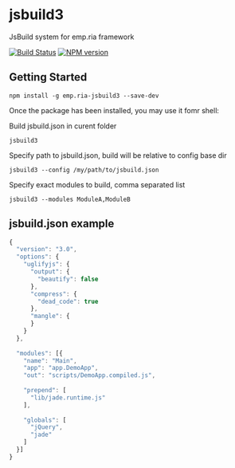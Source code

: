 # jsbuild3

JsBuild system for emp.ria framework

[![Build Status](https://travis-ci.org/viatsyshyn/jsbuild3.png)](https://travis-ci.org/viatsyshyn/jsbuild3)
[![NPM version](https://img.shields.io/npm/v/emp.ria-jsbuild3.svg?style=flat)](https://travis-ci.org/viatsyshyn/jsbuild3)

## Getting Started


```shell
npm install -g emp.ria-jsbuild3 --save-dev
```

Once the package has been installed, you may use it fomr shell:

Build jsbuild.json in curent folder

```shell
jsbuild3
```

Specify path to jsbuild.json, build will be relative to config base dir

```shell
jsbuild3 --config /my/path/to/jsbuild.json
```

Specify exact modules to build, comma separated list

```shell
jsbuild3 --modules ModuleA,ModuleB
```

## jsbuild.json example

```js
{
  "version": "3.0",
  "options": {
    "uglifyjs": {
      "output": {
        "beautify": false
      },
      "compress": {
        "dead_code": true
      },
      "mangle": {
      }
    }
  },
  
  "modules": [{
    "name": "Main",
    "app": "app.DemoApp",
    "out": "scripts/DemoApp.compiled.js",
    
    "prepend": [
      "lib/jade.runtime.js"
    ],
    
    "globals": [
      "jQuery",
      "jade"
    ] 
  }]
}
```

